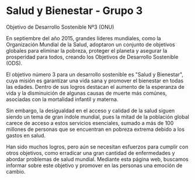 # Salud y Bienestar - Grupo 3
Objetivo de Desarrollo Sostenible Nº3 (ONU)

En septiembre del año 2015, grandes líderes mundiales, como la Organización Mundial de la Salud, adoptaron un conjunto de objetivos globales para eliminar la pobreza, proteger el planeta y asegurar la prosperidad para todos, creando los Objetivos de Desarrollo Sostenible (ODS).

El objetivo número 3 para un desarrollo sostenible es "Salud y Bienestar", cuya misión es garantizar una vida sana y promover el bienestar en todas las edades. Dentro de sus logros destacan el aumento de la esperanza de vida y la disminuición de algunas causas de muerte más comúnes, asociadas con la mortalidad infantil y materna.

Sin embargo, la desigualdad en el acceso y calidad de la salud siguen siendo un tema de gran índole mundial, pues la mitad de la población global carece de acceso a estos servicios esenciales, sumado a más de 100 millones de personas que se encuentran en pobreza extrema debido a los gastos en salud.

Han sido muchos logros, pero aún se necesitan esfuerzos para cumplir con otros objetivos, como erradicar una gran cantidad de enfermedades y abordar problemas de salud mundial. Mediante esta página web, buscamos informar sobre este objetivo y promover en las personas una emoción de cambio.
